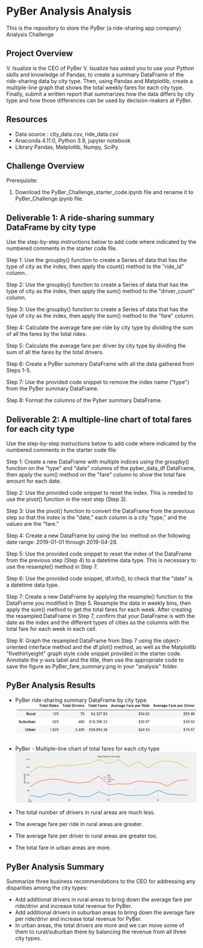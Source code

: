 # PyBer Analysis Analysis
This is the repository to store the PyBer (a ride-sharing app company) Analysis Challenge

## Project Overview
V. Isualize is the CEO of PyBer V. Isualize has asked you to use your Python skills and knowledge of Pandas, to create a summary DataFrame of the ride-sharing data by city type. Then, using Pandas and Matplotlib, create a multiple-line graph that shows the total weekly fares for each city type. Finally, submit a written report that summarizes how the data differs by city type and how those differences can be used by decision-makers at PyBer.

## Resources
- Data source : city_data.csv, ride_data.csv
- Anaconda 4.11.0, Python 3.9, jupyter notebook
- Library Pandas, Matplotlib, Numpy, SciPy

## Challenge Overview
Prerequisite:
1. Download the PyBer_Challenge_starter_code.ipynb file and rename it to PyBer_Challenge.ipynb file.



## Deliverable 1:  A ride-sharing summary DataFrame by city type

Use the step-by-step instructions below to add code where indicated by the numbered comments in the starter code file.

Step 1: Use the groupby() function to create a Series of data that has the type of city as the index, then apply the count() method to the "ride_id" column..

Step 2: Use the groupby() function to create a Series of data that has the type of city as the index, then apply the sum() method to the "driver_count" column.
	   
Step 3: Use the groupby() function to create a Series of data that has the type of city as the index, then apply the sum() method to the "fare" column.

Step 4: Calculate the average fare per ride by city type by dividing the sum of all the fares by the total rides.

Step 5: Calculate the average fare per driver by city type by dividing the sum of all the fares by the total drivers.

Step 6: Create a PyBer summary DataFrame with all the data gathered from Steps 1-5.

Step 7: Use the provided code snippet to remove the index name ("type") from the PyBer summary DataFrame.

Step 8: Format the columns of the Pyber summary DataFrame.

## Deliverable 2: A multiple-line chart of total fares for each city type

Use the step-by-step instructions below to add code where indicated by the numbered comments in the starter code file:

Step 1: Create a new DataFrame with multiple indices using the groupby() function on the "type" and "date" columns of the pyber_data_df DataFrame, then apply the sum() method on the "fare" column to show the total fare amount for each date.

Step 2: Use the provided code snippet to reset the index. This is needed to use the pivot() function in the next step (Step 3).
	   
Step 3: Use the pivot() function to convert the DataFrame from the previous step so that the index is the "date," each column is a city "type," and the values are the "fare."

Step 4: Create a new DataFrame by using the loc method on the following date range: 2019-01-01 through 2019-04-28.

Step 5: Use the provided code snippet to reset the index of the DataFrame from the previous step (Step 4) to a datetime data type. This is necessary to use the resample() method in Step 7.

Step 6: Use the provided code snippet, df.info(), to check that the "date" is a datetime data type.

Step 7: Create a new DataFrame by applying the resample() function to the DataFrame you modified in Step 5. Resample the data in weekly bins, then apply the sum() method to get the total fares for each week.
        After creating the resampled DataFrame in Step 7, confirm that your DataFrame is with the date as the index and the different types of cities as the columns with the total fare for each week in each cell.

Step 8: Graph the resampled DataFrame from Step 7 using the object-oriented interface method and the df.plot() method, as well as the Matplotlib "fivethirtyeight" graph style code snippet provided in the starter 
        code. Annotate the y-axis label and the title, then use the appropriate code to save the figure as PyBer_fare_summary.png in your "analysis" folder.


## PyBer Analysis Results

- PyBer ride-sharing summary DataFrame by city type
    ![image_name](https://github.com/raneymjohnGit/PyBer_Analysis/blob/main/analysis/PyberSummaryDF.png)

- PyBer - Multiple-line chart of total fares for each city type
    ![image_name](https://github.com/raneymjohnGit/PyBer_Analysis/blob/main/analysis/PyBer_fare_summary.png)
 
- The total number of drivers in rural areas are much less.
- The average fare per ride in rural areas are greater.
- The average fare per driver in rural areas are greater too.
- The total fare in urban areas are more.

## PyBer Analysis Summary
Summarize three business recommendations to the CEO for addressing any disparities among the city types:
- Add additional drivers in rural areas to bring down the average fare per ride/drivr and increase total revenue for PyBer.
- Add additional drivers in suburban areas to bring down the average fare per ride/drivr and increase total revenue for PyBer.
- In urban areas, the total drivers are more and we can move some of them to rural/suburban there by balancing the revenue from all three city types.

